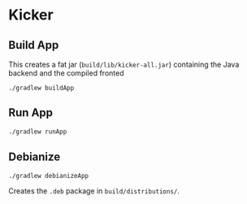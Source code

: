 # Kicker

## Build App
This creates a fat jar (`build/lib/kicker-all.jar`) containing the Java backend and the compiled fronted
```
./gradlew buildApp
```

## Run App

```bash
./gradlew runApp
```

## Debianize
```bash
./gradlew debianizeApp
```

Creates the `.deb` package in `build/distributions/`.

